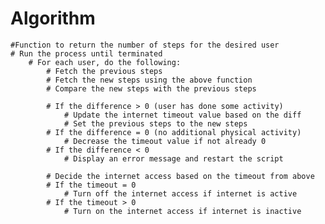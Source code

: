 # Algorithm
	#Function to return the number of steps for the desired user
	# Run the process until terminated
		# For each user, do the following:
			# Fetch the previous steps
			# Fetch the new steps using the above function
			# Compare the new steps with the previous steps

			# If the difference > 0 (user has done some activity)
				# Update the internet timeout value based on the diff
				# Set the previous steps to the new steps
			# If the difference = 0 (no additional physical activity)
				# Decrease the timeout value if not already 0
			# If the difference < 0
				# Display an error message and restart the script

			# Decide the internet access based on the timeout from above
			# If the timeout = 0
				# Turn off the internet access if internet is active
			# If the timeout > 0
				# Turn on the internet access if internet is inactive
